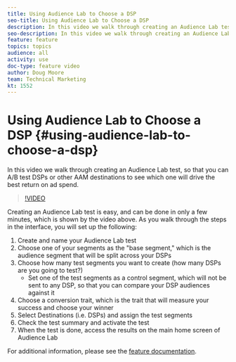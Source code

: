 ```yaml
---
title: Using Audience Lab to Choose a DSP
seo-title: Using Audience Lab to Choose a DSP
description: In this video we walk through creating an Audience Lab test, so that you can A/B test DSPs or other AAM destinations to see which one will drive the best return on ad spend.
seo-description: In this video we walk through creating an Audience Lab test, so that you can A/B test DSPs or other AAM destinations to see which one will drive the best return on ad spend.
feature: feature
topics: topics
audience: all
activity: use
doc-type: feature video
author: Doug Moore
team: Technical Marketing
kt: 1552
---
```


# Using Audience Lab to Choose a DSP {#using-audience-lab-to-choose-a-dsp}

In this video we walk through creating an Audience Lab test, so that you can A/B test DSPs or other AAM destinations to see which one will drive the best return on ad spend.

>[!VIDEO](https://video.tv.adobe.com/v/24923/?quality=12)

Creating an Audience Lab test is easy, and can be done in only a few minutes, which is shown by the video above. As you walk through the steps in the interface, you will set up the following:

1. Create and name your Audience Lab test
1. Choose one of your segments as the "base segment," which is the audience segment that will be split across your DSPs
1. Choose how many test segments you want to create (how many DSPs are you going to test?)
    * Set one of the test segments as a control segment, which will not be sent to any DSP, so that you can compare your DSP audiences against it
1. Choose a conversion trait, which is the trait that will measure your success and choose your winner
1. Select Destinations (i.e. DSPs) and assign the test segments
1. Check the test summary and activate the test
1. When the test is done, access the results on the main home screen of Audience Lab

For additional information, please see the [feature documentation](https://marketing.adobe.com/resources/help/en_US/aam/audience-lab.html).